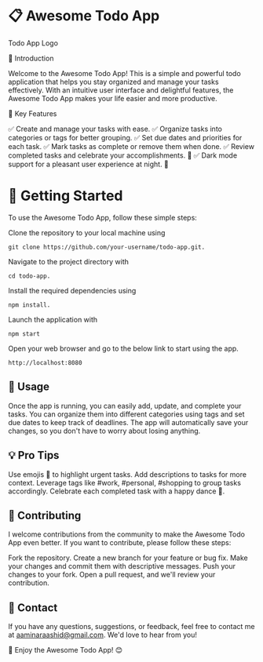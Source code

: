 # 📋 Awesome Todo App

Todo App Logo

📅 Introduction

Welcome to the Awesome Todo App! This is a simple and powerful todo application that helps you stay organized and manage your tasks effectively. With an intuitive user interface and delightful features, the Awesome Todo App makes your life easier and more productive.

🌟 Key Features

✅ Create and manage your tasks with ease.
✅ Organize tasks into categories or tags for better grouping.
✅ Set due dates and priorities for each task.
✅ Mark tasks as complete or remove them when done.
✅ Review completed tasks and celebrate your accomplishments. 🎉
✅ Dark mode support for a pleasant user experience at night. 🌙

# 🚀 Getting Started

To use the Awesome Todo App, follow these simple steps:

Clone the repository to your local machine using 
```
git clone https://github.com/your-username/todo-app.git.
```
Navigate to the project directory with 
```
cd todo-app.
```
Install the required dependencies using 
```
npm install.
```
Launch the application with
```
npm start
```
Open your web browser and go to the below link to start using the app.
```
http://localhost:8080
```
## 📝 Usage

Once the app is running, you can easily add, update, and complete your tasks. You can organize them into different categories using tags and set due dates to keep track of deadlines. The app will automatically save your changes, so you don't have to worry about losing anything.

## 💡 Pro Tips

Use emojis 🚀 to highlight urgent tasks.
Add descriptions to tasks for more context.
Leverage tags like #work, #personal, #shopping to group tasks accordingly.
Celebrate each completed task with a happy dance 💃.

## 🤝 Contributing

I welcome contributions from the community to make the Awesome Todo App even better. If you want to contribute, please follow these steps:

Fork the repository.
Create a new branch for your feature or bug fix.
Make your changes and commit them with descriptive messages.
Push your changes to your fork.
Open a pull request, and we'll review your contribution.

## 📧 Contact

If you have any questions, suggestions, or feedback, feel free to contact me at aaminaraashid@gmail.com. We'd love to hear from you!

🌟 Enjoy the Awesome Todo App! 😊
